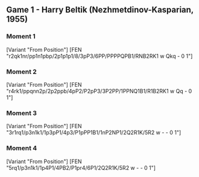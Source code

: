 ## Game 1 - Harry Beltik (Nezhmetdinov-Kasparian, 1955)

### Moment 1
[Variant "From Position"]
[FEN "r2qk1nr/pp1n1pbp/2p1p1p1/8/3pP3/6PP/PPPPQPB1/RNB2RK1 w Qkq - 0 1"]

### Moment 2
[Variant "From Position"]
[FEN "r4rk1/ppqnn2p/2p2ppb/4pP2/P2pP3/3P2PP/1PPNQ1B1/R1B2RK1 w Qq - 0 1"]

### Moment 3
[Variant "From Position"]
[FEN "3r1rq1/p3n1k1/1p3pP1/4p3/P1pPP1B1/1nP2NP1/2Q2R1K/5R2 w - - 0 1"]

### Moment 4
[Variant "From Position"]
[FEN "5rq1/p3n1k1/1p4P1/4PB2/P1pr4/6P1/2Q2R1K/5R2 w - - 0 1"]
